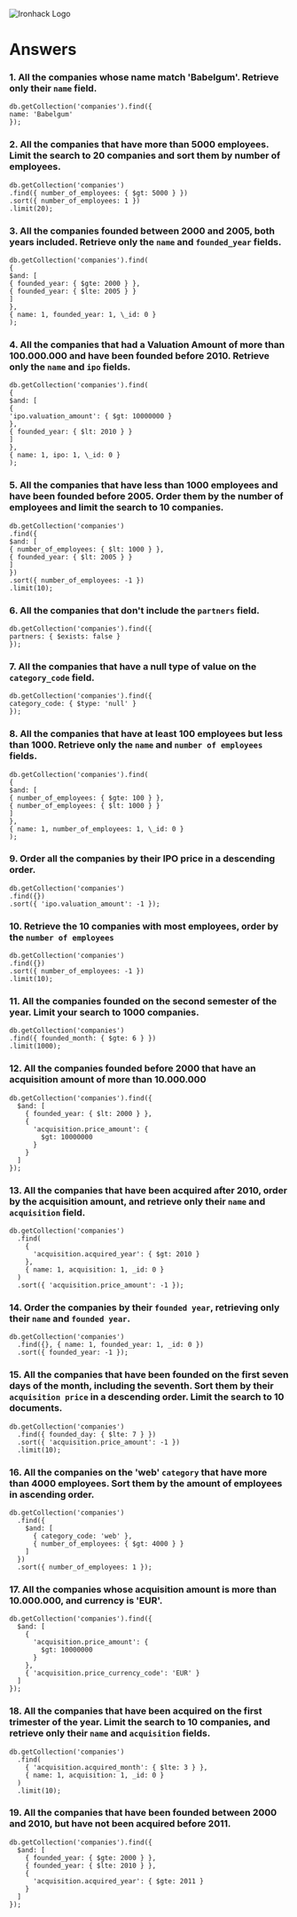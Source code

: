 ![Ironhack Logo](https://i.imgur.com/1QgrNNw.png)

# Answers

### 1. All the companies whose name match 'Babelgum'. Retrieve only their `name` field.

<!-- Your Code Goes Here -->

```
db.getCollection('companies').find({
name: 'Babelgum'
});
```

### 2. All the companies that have more than 5000 employees. Limit the search to 20 companies and sort them by **number of employees**.

<!-- Your Code Goes Here -->

```
db.getCollection('companies')
.find({ number_of_employees: { $gt: 5000 } })
.sort({ number_of_employees: 1 })
.limit(20);
```

### 3. All the companies founded between 2000 and 2005, both years included. Retrieve only the `name` and `founded_year` fields.

<!-- Your Code Goes Here -->

```
db.getCollection('companies').find(
{
$and: [
{ founded_year: { $gte: 2000 } },
{ founded_year: { $lte: 2005 } }
]
},
{ name: 1, founded_year: 1, \_id: 0 }
);
```

### 4. All the companies that had a Valuation Amount of more than 100.000.000 and have been founded before 2010. Retrieve only the `name` and `ipo` fields.

<!-- Your Code Goes Here -->

```
db.getCollection('companies').find(
{
$and: [
{
'ipo.valuation_amount': { $gt: 10000000 }
},
{ founded_year: { $lt: 2010 } }
]
},
{ name: 1, ipo: 1, \_id: 0 }
);
```

### 5. All the companies that have less than 1000 employees and have been founded before 2005. Order them by the number of employees and limit the search to 10 companies.

<!-- Your Code Goes Here -->

```
db.getCollection('companies')
.find({
$and: [
{ number_of_employees: { $lt: 1000 } },
{ founded_year: { $lt: 2005 } }
]
})
.sort({ number_of_employees: -1 })
.limit(10);
```

### 6. All the companies that don't include the `partners` field.

<!-- Your Code Goes Here -->

```
db.getCollection('companies').find({
partners: { $exists: false }
});
```

### 7. All the companies that have a null type of value on the `category_code` field.

<!-- Your Code Goes Here -->

```
db.getCollection('companies').find({
category_code: { $type: 'null' }
});
```

### 8. All the companies that have at least 100 employees but less than 1000. Retrieve only the `name` and `number of employees` fields.

<!-- Your Code Goes Here -->

```
db.getCollection('companies').find(
{
$and: [
{ number_of_employees: { $gte: 100 } },
{ number_of_employees: { $lt: 1000 } }
]
},
{ name: 1, number_of_employees: 1, \_id: 0 }
);
```

### 9. Order all the companies by their IPO price in a descending order.

<!-- Your Code Goes Here -->

```
db.getCollection('companies')
.find({})
.sort({ 'ipo.valuation_amount': -1 });
```

### 10. Retrieve the 10 companies with most employees, order by the `number of employees`

<!-- Your Code Goes Here -->

```
db.getCollection('companies')
.find({})
.sort({ number_of_employees: -1 })
.limit(10);
```

### 11. All the companies founded on the second semester of the year. Limit your search to 1000 companies.

<!-- Your Code Goes Here -->

```
db.getCollection('companies')
.find({ founded_month: { $gte: 6 } })
.limit(1000);
```

### 12. All the companies founded before 2000 that have an acquisition amount of more than 10.000.000

<!-- Your Code Goes Here -->

```
db.getCollection('companies').find({
  $and: [
    { founded_year: { $lt: 2000 } },
    {
      'acquisition.price_amount': {
        $gt: 10000000
      }
    }
  ]
});
```

### 13. All the companies that have been acquired after 2010, order by the acquisition amount, and retrieve only their `name` and `acquisition` field.

<!-- Your Code Goes Here -->

```
db.getCollection('companies')
  .find(
    {
      'acquisition.acquired_year': { $gt: 2010 }
    },
    { name: 1, acquisition: 1, _id: 0 }
  )
  .sort({ 'acquisition.price_amount': -1 });
```

### 14. Order the companies by their `founded year`, retrieving only their `name` and `founded year`.

<!-- Your Code Goes Here -->

```
db.getCollection('companies')
  .find({}, { name: 1, founded_year: 1, _id: 0 })
  .sort({ founded_year: -1 });
```

### 15. All the companies that have been founded on the first seven days of the month, including the seventh. Sort them by their `acquisition price` in a descending order. Limit the search to 10 documents.

<!-- Your Code Goes Here -->

```
db.getCollection('companies')
  .find({ founded_day: { $lte: 7 } })
  .sort({ 'acquisition.price_amount': -1 })
  .limit(10);
```

### 16. All the companies on the 'web' `category` that have more than 4000 employees. Sort them by the amount of employees in ascending order.

<!-- Your Code Goes Here -->

```
db.getCollection('companies')
  .find({
    $and: [
      { category_code: 'web' },
      { number_of_employees: { $gt: 4000 } }
    ]
  })
  .sort({ number_of_employees: 1 });
```

### 17. All the companies whose acquisition amount is more than 10.000.000, and currency is 'EUR'.

<!-- Your Code Goes Here -->

```
db.getCollection('companies').find({
  $and: [
    {
      'acquisition.price_amount': {
        $gt: 10000000
      }
    },
    { 'acquisition.price_currency_code': 'EUR' }
  ]
});
```

### 18. All the companies that have been acquired on the first trimester of the year. Limit the search to 10 companies, and retrieve only their `name` and `acquisition` fields.

<!-- Your Code Goes Here -->

```
db.getCollection('companies')
  .find(
    { 'acquisition.acquired_month': { $lte: 3 } },
    { name: 1, acquisition: 1, _id: 0 }
  )
  .limit(10);
```

### 19. All the companies that have been founded between 2000 and 2010, but have not been acquired before 2011.

<!-- Your Code Goes Here -->

```
db.getCollection('companies').find({
  $and: [
    { founded_year: { $gte: 2000 } },
    { founded_year: { $lte: 2010 } },
    {
      'acquisition.acquired_year': { $gte: 2011 }
    }
  ]
});
```
